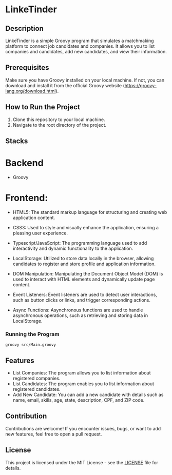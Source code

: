 # LinkeTinder

## Description

LinkeTinder is a simple Groovy program that simulates a matchmaking platform to connect job candidates and companies. It allows you to list companies and candidates, add new candidates, and view their information.

## Prerequisites

Make sure you have Groovy installed on your local machine. If not, you can download and install it from the official Groovy website (https://groovy-lang.org/download.html).

## How to Run the Project

1. Clone this repository to your local machine.
2. Navigate to the root directory of the project.

## Stacks

# Backend

- Groovy

# Frontend:

- HTML5: The standard markup language for structuring and creating web application content.

- CSS3: Used to style and visually enhance the application, ensuring a pleasing user experience.

- Typescript/JavaScript: The programming language used to add interactivity and dynamic functionality to the application.

- LocalStorage: Utilized to store data locally in the browser, allowing candidates to register and store profile and application information.

- DOM Manipulation: Manipulating the Document Object Model (DOM) is used to interact with HTML elements and dynamically update page content.

- Event Listeners: Event listeners are used to detect user interactions, such as button clicks or links, and trigger corresponding actions.

- Async Functions: Asynchronous functions are used to handle asynchronous operations, such as retrieving and storing data in LocalStorage.

### Running the Program

```
groovy src/Main.groovy
```

## Features

- List Companies: The program allows you to list information about registered companies.
- List Candidates: The program enables you to list information about registered candidates.
- Add New Candidate: You can add a new candidate with details such as name, email, skills, age, state, description, CPF, and ZIP code.

## Contribution

Contributions are welcome! If you encounter issues, bugs, or want to add new features, feel free to open a pull request.

## License

This project is licensed under the MIT License - see the [LICENSE](LICENSE) file for details.
